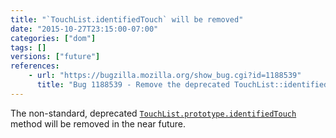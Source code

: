 ```yaml
---
title: "`TouchList.identifiedTouch` will be removed"
date: "2015-10-27T23:15:00-07:00"
categories: ["dom"]
tags: []
versions: ["future"]
references:
    - url: "https://bugzilla.mozilla.org/show_bug.cgi?id=1188539"
      title: "Bug 1188539 - Remove the deprecated TouchList::identifiedTouch method"
---
```

The non-standard, deprecated [`TouchList.prototype.identifiedTouch`](https://developer.mozilla.org/en-US/docs/Web/API/TouchList/identifiedTouch) method will be removed in the near future.
